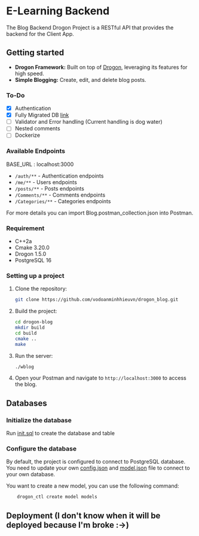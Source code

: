 # E-Learning Backend

The Blog Backend Drogon Project is a RESTful API that provides the backend for the Client App.

## Getting started

- **Drogon Framework:** Built on top of [Drogon](https://github.com/drogonframework/drogon), leveraging its features for high speed.
- **Simple Blogging:** Create, edit, and delete blog posts.

### To-Do

- [x] Authentication
- [x] Fully Migrated DB [link](https://github.com/tutorials24x7/blog-database-mysql)
- [ ] Validator and Error handling (Current handling is dog water)
- [ ] Nested comments
- [ ] Dockerize

### Available Endpoints

BASE_URL : localhost:3000

* `/auth/**` - Authentication endpoints
* `/me/**` - Users endpoints
* `/posts/**` - Posts endpoints
* `/Comments/**` - Comments endpoints
* `/Categories/**` - Categories endpoints

For more details you can import Blog.postman_collection.json into Postman.

### Requirement

- C++2a
- Cmake 3.20.0
- Drogon 1.5.0
- PostgreSQL 16

### Setting up a project

1. Clone the repository:

    ```bash
    git clone https://github.com/vodoanminhhieuvn/drogon_blog.git
    ```

2. Build the project:

    ```bash
    cd drogon-blog
    mkdir build
    cd build
    cmake ..
    make
    ```

3. Run the server:

    ```bash
    ./wblog
    ```

4. Open your Postman and navigate to `http://localhost:3000` to access the blog.


## Databases

### Initialize the database

Run [init.sql](/sql/init_schema.sql) to create the database and table

### Configure the database
By default, the project is configured to connect to PostgreSQL database.
You need to update your own [config.json](config.json) and [model.json](models/model.json) file to connect to your own database.

You want to create a new model, you can use the following command:

```bash
    drogon_ctl create model models
```

## Deployment (I don't know when it will be deployed because I'm broke :->)
